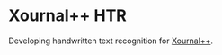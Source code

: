 # Xournal++ HTR

Developing handwritten text recognition for [Xournal++](https://github.com/xournalpp/xournalpp).
